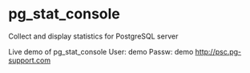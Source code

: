 # pg_stat_console

Collect and display statistics for PostgreSQL server

Live demo of pg_stat_console
User: demo
Passw: demo
http://psc.pg-support.com
